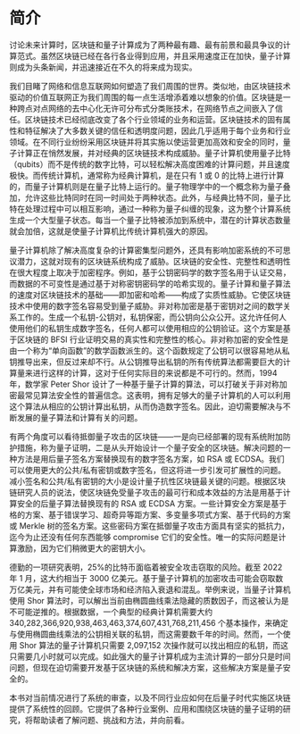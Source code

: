 # 简介

讨论未来计算时，区块链和量子计算成为了两种最有趣、最有前景和最具争议的计算范式。虽然区块链已经在各行各业得到应用，并且采用速度正在加快，量子计算则成为头条新闻，并迅速接近在不久的将来成为现实。

我们目睹了网络和信息互联网如何塑造了我们周围的世界。类似地，由区块链技术驱动的价值互联网正为我们周围的每一点生活增添着难以想象的价值。区块链是一种跨点对点网络的去中心化无许可分布式分类账技术，在网络节点之间嵌入了信任。区块链技术已经彻底改变了各个行业领域的业务和运营。区块链技术的固有属性和特征解决了大多数关键的信任和透明度问题，因此几乎适用于每个业务和行业领域。在不同行业纷纷采用区块链并将其实施以使运营更加高效和安全的同时，量子计算正在悄然发展，并对经典的区块链技术构成威胁。量子计算机使用量子比特（qubits）而不是传统的数字比特，可以轻松解决高度困难的计算问题，并且速度极快。而传统计算机，通常称为经典计算机，是在只有 1 或 0 的比特上进行计算的，而量子计算机则是在量子比特上运行的。量子物理学中的一个概念称为量子叠加，允许这些比特同时在同一时间处于两种状态。此外，与经典比特不同，量子比特在处理过程中可以相互影响，通过一种称为量子纠缠的现象，这为整个计算系统生成一个大型量子状态。每当一个量子比特被添加到系统中，潜在的计算状态数量就会加倍，这就是使量子计算机比传统计算机强大的原因。

量子计算机除了解决高度复杂的计算密集型问题外，还具有影响加密系统的不可思议潜力，这就对现有的区块链系统构成了威胁。区块链的安全性、完整性和透明性在很大程度上取决于加密程序。例如，基于公钥密码学的数字签名用于认证交易，而数据的不可变性是通过基于对称密钥密码学的哈希实现的。量子计算和量子算法的速度对区块链技术的基础——即加密和哈希——构成了实质性威胁。它使区块链技术中使用的数字签名容易受到量子威胁。非对称加密是基于密钥对之间的数学关系工作的。生成一个私钥-公钥对，私钥保密，而公钥向公众公开。这允许任何人使用他们的私钥生成数字签名，任何人都可以使用相应的公钥验证。这个方案是基于区块链的 BFSI 行业证明交易的真实性和完整性的核心。非对称加密的安全性是由一个称为“单向函数”的数学函数派生的。这个函数规定了公钥可以很容易地从私钥推导出来，但反过来却不行。从公钥推导出私钥的所有传统算法都需要巨大的计算量来进行这样的计算，这对于任何实际目的来说都是不可行的。然而，1994 年，数学家 Peter Shor 设计了一种基于量子计算的算法，可以打破关于非对称加密最常见算法安全性的普遍信念。这表明，拥有足够大的量子计算机的人可以利用这个算法从相应的公钥计算出私钥，从而伪造数字签名。因此，迫切需要解决与不断发展的量子算法和计算有关的问题。

有两个角度可以看待抵御量子攻击的区块链——一是向已经部署的现有系统附加防护措施，称为量子证明，二是从头开始设计一个量子安全的区块链。解决问题的一种方法是用后量子签名方案替换现有的数字签名方案，如 RSA 或 ECDSA。我们可以使用更大的公共/私有密钥或数字签名，但这将进一步引发可扩展性的问题。减小签名和公共/私有密钥的大小是设计量子抗性区块链最关键的问题。根据区块链研究人员的说法，使区块链免受量子攻击的最可行和成本效益的方法是用基于计算安全的后量子算法替换现有的 RSA 或 ECDSA 方案。一些计算安全方案是基于格的方案、基于错误学习、超奇异等距方案、多变量多项式方案、基于代码的方案或 Merkle 树的签名方案。这些密码方案在抵御量子攻击方面具有坚实的抵抗力，迄今为止还没有任何东西能够 compromise 它们的安全性。唯一的实际问题是计算激励，因为它们稍微更大的密钥大小。

德勤的一项研究表明，25%的比特币面临着被安全攻击窃取的风险。截至 2022 年 1 月，这大约相当于 3000 亿美元。基于量子计算机的加密攻击可能会窃取数万亿美元，并有可能使全球市场和经济陷入衰退和混乱。举例来说，当量子计算机使用 Shor 算法时，可以解出当前由椭圆曲线乘法隐藏的质数因子，而这被认为是不可能逆推的。根据数据，一个典型的经典计算机需要大约 340,282,366,920,938,463,463,374,607,431,768,211,456 个基本操作，来确定与使用椭圆曲线乘法的公钥相关联的私钥，而这需要数千年的时间。然而，一个使用 Shor 算法的量子计算机只需要 2,097,152 次操作就可以找出相应的私钥，而这只需要几小时就可以完成。如此强大的量子计算机成为主流计算的一部分只是时间问题，但现在迫切需要开发基于区块链的系统和解决方案，这些解决方案是量子安全的。

本书对当前情况进行了系统的审查，以及不同行业应如何在后量子时代实施区块链提供了系统性的回顾。它提供了各种行业案例、应用和围绕区块链的量子证明的研究，将帮助读者了解问题、挑战和方法，并向前看。
